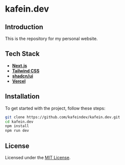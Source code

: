 # kafein.dev

## Introduction

This is the repository for my personal website.

## Tech Stack

- [**Next.js**](https://nextjs.org/)
- [**Tailwind CSS**](https://tailwindcss.com/)
- [**shadcn/ui**](https://ui.shadcn.com/)
- [**Vercel**](https://vercel.com/)

## Installation

To get started with the project, follow these steps:

```sh
git clone https://github.com/kafeindev/kafein.dev.git
cd kafein.dev
npm install
npm run dev
```

## License

Licensed under the [MIT License](https://github.com/kafeindev/kafein.dev/blob/master/LICENSE).
